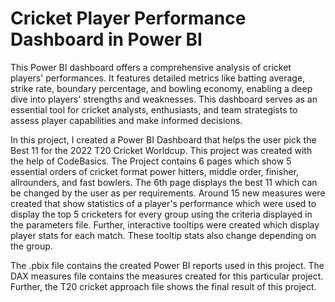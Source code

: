 # Cricket Player Performance Dashboard in Power BI

This Power BI dashboard offers a comprehensive analysis of cricket players' performances. It features detailed metrics like batting average, strike rate, boundary percentage, and bowling economy, enabling a deep dive into players' strengths and weaknesses. This dashboard serves as an essential tool for cricket analysts, enthusiasts, and team strategists to assess player capabilities and make informed decisions.

In this project, I created a Power BI Dashboard that helps the user pick the Best 11 for the 2022 T20 Cricket Worldcup. This project was created with the help of CodeBasics. The Project contains 6 pages which show 5 essential orders of cricket format power hitters, middle order, finisher, allrounders, and fast bowlers. The 6th page displays the best 11 which can be changed by the user as per requirements. Around 15 new measures were created that show statistics of a player's performance which were used to display the top 5 cricketers for every group using the criteria displayed in the parameters file. Further, interactive tooltips were created which display player stats for each match. These tooltip stats also change depending on the group.

The .pbix file contains the created Power BI reports used in this project. The DAX measures file contains the measures created for this particular project.
Further, the T20 cricket approach file shows the final result of this project.
